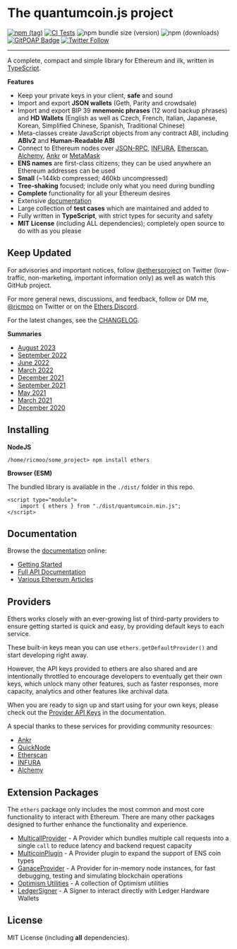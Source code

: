 The quantumcoin.js project
=======================

[![npm (tag)](https://img.shields.io/npm/v/ethers)](https://www.npmjs.com/package/ethers)
[![CI Tests](https://github.com/ethers-io/ethers.js/actions/workflows/test-ci.yml/badge.svg?branch=main)](https://github.com/ethers-io/ethers.js/actions/workflows/test-ci.yml)
![npm bundle size (version)](https://img.shields.io/bundlephobia/minzip/ethers)
![npm (downloads)](https://img.shields.io/npm/dm/ethers)
[![GitPOAP Badge](https://public-api.gitpoap.io/v1/repo/ethers-io/ethers.js/badge)](https://www.gitpoap.io/gh/ethers-io/ethers.js)
[![Twitter Follow](https://img.shields.io/twitter/follow/ricmoo?style=social)](https://twitter.com/ricmoo)

-----

A complete, compact and simple library for Ethereum and ilk, written
in [TypeScript](https://www.typescriptlang.org).

**Features**

- Keep your private keys in your client, **safe** and sound
- Import and export **JSON wallets** (Geth, Parity and crowdsale)
- Import and export BIP 39 **mnemonic phrases** (12 word backup phrases) and **HD Wallets** (English as well as Czech, French, Italian, Japanese, Korean, Simplified Chinese, Spanish, Traditional Chinese)
- Meta-classes create JavaScript objects from any contract ABI, including **ABIv2** and **Human-Readable ABI**
- Connect to Ethereum nodes over [JSON-RPC](https://github.com/ethereum/wiki/wiki/JSON-RPC), [INFURA](https://infura.io), [Etherscan](https://etherscan.io), [Alchemy](https://alchemyapi.io), [Ankr](https://ankr.com) or [MetaMask](https://metamask.io)
- **ENS names** are first-class citizens; they can be used anywhere an Ethereum addresses can be used
- **Small** (~144kb compressed; 460kb uncompressed)
- **Tree-shaking** focused; include only what you need during bundling
- **Complete** functionality for all your Ethereum desires
- Extensive [documentation](https://docs.ethers.org/v6/)
- Large collection of **test cases** which are maintained and added to
- Fully written in **TypeScript**, with strict types for security and safety
- **MIT License** (including ALL dependencies); completely open source to do with as you please


Keep Updated
------------

For advisories and important notices, follow [@ethersproject](https://twitter.com/ethersproject)
on Twitter (low-traffic, non-marketing, important information only) as well as watch this GitHub project.

For more general news, discussions, and feedback, follow or DM me,
[@ricmoo](https://twitter.com/ricmoo) on Twitter or on the
[Ethers Discord](https://discord.gg/qYtSscGYYc).


For the latest changes, see the
[CHANGELOG](https://github.com/ethers-io/ethers.js/blob/main/CHANGELOG.md).


**Summaries**

- [August 2023](https://blog.ricmoo.com/highlights-ethers-js-august-2023-fb68354c576c)
- [September 2022](https://blog.ricmoo.com/highlights-ethers-js-september-2022-d7bda0fc37ed)
- [June 2022](https://blog.ricmoo.com/highlights-ethers-js-june-2022-f5328932e35d)
- [March 2022](https://blog.ricmoo.com/highlights-ethers-js-march-2022-f511fe1e88a1)
- [December 2021](https://blog.ricmoo.com/highlights-ethers-js-december-2021-dc1adb779d1a)
- [September 2021](https://blog.ricmoo.com/highlights-ethers-js-september-2021-1bf7cb47d348)
- [May 2021](https://blog.ricmoo.com/highlights-ethers-js-may-2021-2826e858277d)
- [March 2021](https://blog.ricmoo.com/highlights-ethers-js-march-2021-173d3a545b8d)
- [December 2020](https://blog.ricmoo.com/highlights-ethers-js-december-2020-2e2db8bc800a)



Installing
----------

**NodeJS**

```
/home/ricmoo/some_project> npm install ethers
```

**Browser (ESM)**

The bundled library is available in the `./dist/` folder in this repo.

```
<script type="module">
    import { ethers } from "./dist/quantumcoin.min.js";
</script>
```


Documentation
-------------

Browse the [documentation](https://docs.ethers.org) online:

- [Getting Started](https://docs.ethers.org/v6/getting-started/)
- [Full API Documentation](https://docs.ethers.org/v6/api/)
- [Various Ethereum Articles](https://blog.ricmoo.com/)



Providers
---------

Ethers works closely with an ever-growing list of third-party providers
to ensure getting started is quick and easy, by providing default keys
to each service.

These built-in keys mean you can use `ethers.getDefaultProvider()` and
start developing right away.

However, the API keys provided to ethers are also shared and are
intentionally throttled to encourage developers to eventually get
their own keys, which unlock many other features, such as faster
responses, more capacity, analytics and other features like archival
data.

When you are ready to sign up and start using for your own keys, please
check out the [Provider API Keys](https://docs.ethers.org/v5/api-keys/) in
the documentation.

A special thanks to these services for providing community resources:

- [Ankr](https://www.ankr.com/)
- [QuickNode](https://www.quicknode.com/)
- [Etherscan](https://etherscan.io/)
- [INFURA](https://infura.io/)
- [Alchemy](https://dashboard.alchemyapi.io/signup?referral=55a35117-028e-4b7c-9e47-e275ad0acc6d)


Extension Packages
------------------

The `ethers` package only includes the most common and most core
functionality to interact with Ethereum. There are many other
packages designed to further enhance the functionality and experience.

- [MulticallProvider](https://github.com/ethers-io/ext-provider-multicall) - A Provider which bundles multiple call requests into a single `call` to reduce latency and backend request capacity
- [MulticoinPlugin](https://github.com/ethers-io/ext-provider-plugin-multicoin) - A Provider plugin to expand the support of ENS coin types
- [GanaceProvider](https://github.com/ethers-io/ext-provider-ganache) - A Provider for in-memory node instances, for fast debugging, testing and simulating blockchain operations
- [Optimism Utilities](https://github.com/ethers-io/ext-utils-optimism) - A collection of Optimism utilities
- [LedgerSigner](https://github.com/ethers-io/ext-signer-ledger) - A Signer to interact directly with Ledger Hardware Wallets


License
-------

MIT License (including **all** dependencies).

